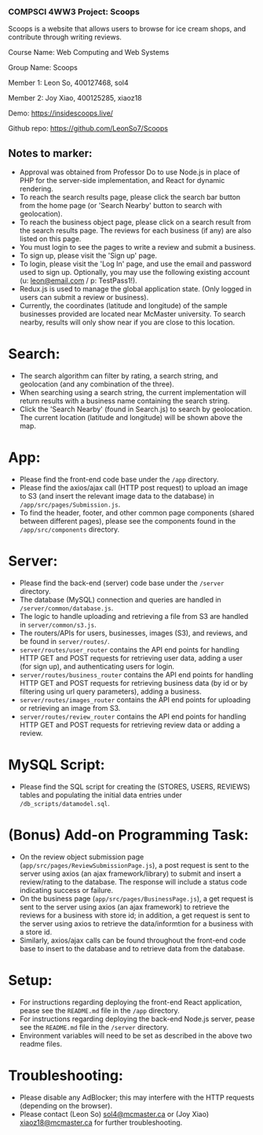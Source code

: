 ### COMPSCI 4WW3 Project: Scoops

Scoops is a website that allows users to browse for ice cream shops, and contribute through writing reviews.

Course Name: Web Computing and Web Systems

Group Name: Scoops

Member 1: Leon So, 400127468, sol4

Member 2: Joy Xiao, 400125285, xiaoz18

Demo: https://insidescoops.live/

Github repo: https://github.com/LeonSo7/Scoops

## Notes to marker:
- Approval was obtained from Professor Do to use Node.js in place of PHP for the server-side implementation, and React for dynamic rendering.
- To reach the search results page, please click the search bar button from the home page (or 'Search Nearby' button to search with geolocation).
- To reach the business object page, please click on a search result from the search results page. The reviews for each business (if any) are also listed on this page.
- You must login to see the pages to write a review and submit a business.
- To sign up, please visit the 'Sign up' page.
- To login, please visit the 'Log In' page, and use the email and password used to sign up. Optionally, you may use the following existing account (u: leon@email.com / p: TestPass1!).
- Redux.js is used to manage the global application state. (Only logged in users can submit a review or business).
- Currently, the coordinates (latitude and longitude) of the sample businesses provided are located near McMaster university. To search nearby, results will only show near if you are close to this location.

# Search:
- The search algorithm can filter by rating, a search string, and geolocation (and any combination of the three).
- When searching using a search string, the current implementation will return results with a business name containing the search string.
- Click the 'Search Nearby' (found in Search.js) to search by geolocation. The current location (latitude and longitude) will be shown above the map.

# App:
- Please find the front-end code base under the `/app` directory.
- Please find the axios/ajax call (HTTP post request) to upload an image to S3 (and insert the relevant image data to the database) in `/app/src/pages/Submission.js`.
- To find the header, footer, and other common page components (shared between different pages), please see the components found in the `/app/src/components` directory.

# Server:
- Please find the back-end (server) code base under the `/server` directory.
- The database (MySQL) connection and queries are handled in `/server/common/database.js`.
- The logic to handle uploading and retrieving a file from S3 are handled in `server/common/s3.js`.
- The routers/APIs for users, businesses, images (S3), and reviews, and be found in `server/routes/`.
- `server/routes/user_router` contains the API end points for handling HTTP GET and POST requests for retrieving user data, adding a user (for sign up), and authenticating users for login.
- `server/routes/business_router` contains the API end points for handling HTTP GET and POST requests for retrieving business data (by id or by filtering using url query parameters), adding a business.
- `server/routes/images_router` contains the API end points for uploading or retrieving an image from S3.
- `server/routes/review_router` contains the API end points for handling HTTP GET and POST requests for retrieving review data or adding a review.

# MySQL Script:
- Please find the SQL script for creating the (STORES, USERS, REVIEWS) tables and populating the initial data entries under `/db_scripts/datamodel.sql`.

# (Bonus) Add-on Programming Task:
- On the review object submission page (`app/src/pages/ReviewSubmissionPage.js`), a post request is sent to the server using axios (an ajax framework/library) to submit and insert a review/rating to the database. The response will include a status code indicating success or failure. 
- On the business page (`app/src/pages/BusinessPage.js`), a get request is sent to the server using axios (an ajax framework) to retrieve the reviews for a business with store id; in addition, a get request is sent to the server using axios to retrieve the data/informtion for a business with a store id.
- Similarly, axios/ajax calls can be found throughout the front-end code base to insert to the database and to retrieve data from the database.

# Setup:
- For instructions regarding deploying the front-end React application, pease see the `README.md` file in the `/app` directory.
- For instructions regarding deploying the back-end Node.js server, pease see the `README.md` file in the `/server` directory.
- Environment variables will need to be set as described in the above two readme files.

# Troubleshooting:
- Please disable any AdBlocker; this may interfere with the HTTP requests (depending on the browser).
- Please contact (Leon So) sol4@mcmaster.ca or (Joy Xiao) xiaoz18@mcmaster.ca for further troubleshooting.


